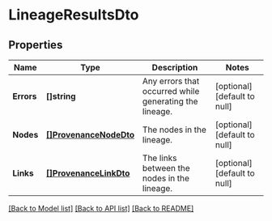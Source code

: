 # LineageResultsDto

## Properties
Name | Type | Description | Notes
------------ | ------------- | ------------- | -------------
**Errors** | **[]string** | Any errors that occurred while generating the lineage. | [optional] [default to null]
**Nodes** | [**[]ProvenanceNodeDto**](ProvenanceNodeDTO.md) | The nodes in the lineage. | [optional] [default to null]
**Links** | [**[]ProvenanceLinkDto**](ProvenanceLinkDTO.md) | The links between the nodes in the lineage. | [optional] [default to null]

[[Back to Model list]](../pkg/nifi/README.md#documentation-for-models) [[Back to API list]](../pkg/nifi/README.md#documentation-for-api-endpoints) [[Back to README]](../pkg/nifi/README.md)


